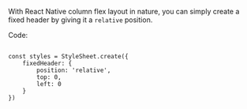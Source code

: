 With React Native column flex layout in nature, you can simply create a fixed header by giving it a `relative` position.

Code:
```React

const styles = StyleSheet.create({
    fixedHeader: {
        position: 'relative',
        top: 0,
        left: 0
    }
})
   
```
